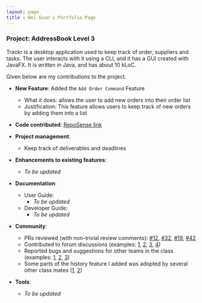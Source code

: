 ```yaml
---
layout: page
title : Wei Guan's Portfolio Page
---
```


### Project: AddressBook Level 3

Trackr is a desktop application used to keep track of order, suppliers and tasks. The user interacts with it using a CLI, and it has a GUI created with JavaFX. It is written in Java, and has about 10 kLoC.

Given below are my contributions to the project.

* **New Feature**: Added the `Add Order Command` Feature 
  * What it does: allows the user to add new orders into their order list
  * Justification: This feature allows users to keep track of new orders by adding them into a list

* **Code contributed**: [RepoSense link](https://nus-cs2103-ay2223s2.github.io/tp-dashboard/?search=chognweiguan&breakdown=true)

* **Project management**:
  * Keep track of deliverables and deadlines

* **Enhancements to existing features**:
  * _To be updated_

* **Documentation**:
  * User Guide:
    * _To be updated_
  * Developer Guide:
    * _To be updated_

* **Community**:
  * PRs reviewed (with non-trivial review comments): [\#12](), [\#32](), [\#19](), [\#42]()
  * Contributed to forum discussions (examples: [1](), [2](), [3](), [4]())
  * Reported bugs and suggestions for other teams in the class (examples: [1](), [2](), [3]())
  * Some parts of the history feature I added was adopted by several other class mates ([1](), [2]())

* **Tools**:
  * _To be updated_